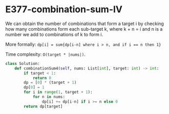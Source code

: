 # E377-combination-sum-IV

We can obtain the number of combinations that form a target i by checking how many combinations form each sub-target k, where k + n = i and n is a number we add to combinations of k to form i.

More formally: `dp[i] = sum{dp[i-n] where i > n, and if i == n then 1}`

Time complexity: `O(target * |nums|)`.

```python
class Solution:
    def combinationSum4(self, nums: List[int], target: int) -> int:
        if target < 1:
            return 0
        dp = [0] * (target + 1)
        dp[0] = 1
        for i in range(1, target + 1):
            for n in nums:
                dp[i] += dp[i-n] if i >= n else 0
        return dp[target]
```

